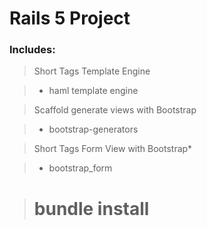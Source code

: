 # Rails 5 Project

### Includes:

> Short Tags Template Engine

> * haml template engine

> Scaffold generate views with Bootstrap

> * bootstrap-generators

> Short Tags Form View with Bootstrap*

> * bootstrap_form

> # bundle install
